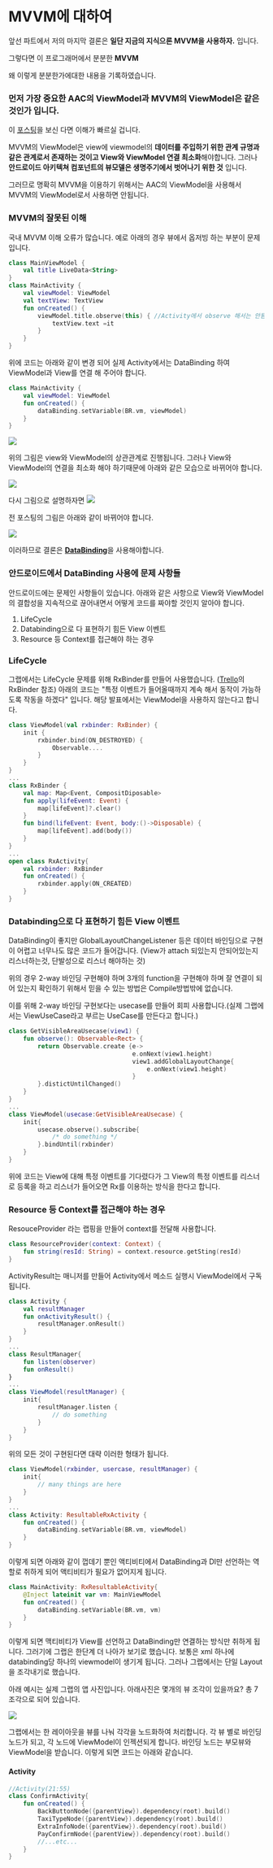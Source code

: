 # MVVM에 대하여

앞선 파트에서 저의 마지막 결론은 **일단 지금의 지식으론 MVVM을 사용하자.** 입니다.

그렇다면 이 프로그래머에서 분분한 **MVVM**

왜 이렇게 분분한가에대한 내용을 기록하였습니다.

### 먼저 가장 중요한 AAC의 ViewModel과 MVVM의 ViewModel은 같은것인가 입니다.

이 [포스팅](https://github.com/tnvnfdla1214/MVVM-VM-AAC-VM-)을 보신 다면 이해가 빠르실 겁니다.

MVVM의 ViewModel은 view에 viewmodel의 **데이터를 주입하기 위한 관계 규명과 같은 관계로서 존재하는 것이고 View와 ViewModel 연결 최소화**해야합니다.
그러나 **안드로이드 아키텍쳐 컴포넌트의 뷰모델은 생명주기에서 벗어나기 위한 것** 입니다.

그러므로 명확히 MVVM을 이용하기 위해서는 AAC의 ViewModel을 사용해서 MVVM의 ViewModel로서 사용하면 안됩니다.

### MVVM의 잘못된 이해
국내 MVVM 이해 오류가 많습니다.
예로 아래의 경우 뷰에서 옵저빙 하는 부분이 문제입니다.
```kotlin
class MainViewModel {
    val title LiveData<String>
}
class MainActivity {
    val viewModel: ViewModel
    val textView: TextView
    fun onCreated() {
        viewModel.title.observe(this) { //Activity에서 observe 해서는 안됨
            textView.text =it
        }
    }
}
```
위에 코드는 아래와 같이 변경 되어 실제 Activity에서는 DataBinding 하여 ViewModel과 View를 연결 해 주어야 합니다.
```kotlin
class MainActivity { 
    val viewModel: ViewModel    
    fun onCreated() {
        dataBinding.setVariable(BR.vm, viewModel)
    }
}
```

<img src="https://user-images.githubusercontent.com/48902047/146144848-7629b689-510f-434c-b67d-7f6227d83c3d.png"></img>

위의 그림은 view와 ViewModel의 상관관계로 진행됩니다. 그러나 View와 ViewModel의 연결을 최소화 해야 하기때문에 아래와 같은 모습으로 바뀌어야 합니다.

<img src="https://user-images.githubusercontent.com/48902047/146144740-dea54991-4c1b-496f-8a7b-2a073b8210dc.png"></img>

다시 그림으로 설명하자면
<img src="https://user-images.githubusercontent.com/48902047/146145119-50f95996-4358-4a76-bd37-f67769e357ac.png"></img>

전 포스팅의 그림은 아래와 같이 바뀌어야 합니다.

<img src="https://user-images.githubusercontent.com/48902047/146145132-fa50a48b-680d-4ddb-97e5-ad03c6e4681f.png"></img>

이러하므로 결론은 [**DataBinding**]()을 사용해야합니다.

### 안드로이드에서 DataBinding 사용에 문제 사항들
안드로이드에는 문제인 사항들이 있습니다. 아래와 같은 사항으로 View와 ViewModel의 결합성을 지속적으로 끊어내면서 어떻게 코드를 짜야할 것인지 알아야 합니다.
1. LifeCycle
2. Databinding으로 다 표현하기 힘든 View 이벤트
3. Resource 등 Context를 접근해야 하는 경우

### LifeCycle
그랩에서는 LifeCycle 문제를 위해 RxBinder를 만들어 사용했습니다. ([Trello](https://github.com/trello/RxLifecycle)의 RxBinder 참조)
아래의 코드는 "특정 이벤트가 들어올때까지 계속 해서 동작이 가능하도록 작동을 하겠다" 입니다.
해당 발표에서는 ViewModel을 사용하지 않는다고 합니다.
```kotlin
class ViewModel(val rxbinder: RxBinder) {
    init {
        rxbinder.bind(ON_DESTROYED) {
            Observable....
        }
    }
}
...
class RxBinder {
    val map: Map<Event, CompositDiposable>
    fun apply(lifeEvent: Event) {
        map[lifeEvent]?.clear()
    }
    fun bind(lifeEvent: Event, body:()->Disposable) {
        map[lifeEvent].add(body())
    }
}
...
open class RxActivity{
    val rxbinder: RxBinder
    fun onCreated() {
        rxbinder.apply(ON_CREATED)
    }
}
```
### Databinding으로 다 표현하기 힘든 View 이벤트
DataBinding이 좋지만 GlobalLayoutChangeListener 등은 데이터 바인딩으로 구현이 어렵고 너무나도 많은 코드가 들어갑니다. (View가 attach 되있는지 안되어있는지 리스너하는것, 단발성으로 리스너 해야하는 것)

위의 경우 2-way 바인딩 구현해야 하며 3개의 function을 구현해야 하며 잘 연결이 되어 있는지 확인하기 위해서 믿을 수 있는 방법은 Compile방법밖에 없습니다.

이를 위해 2-way 바인딩 구현보다는 usecase를 만들어 회피 사용합니다.(실제 그랩에서는 ViewUseCase라고 부르는 UseCase를 만든다고 합니다.)
```kotlin
class GetVisibleAreaUsecase(view1) {
    fun observe(): Observable<Rect> {
        return Observable.create {e->
                                  e.onNext(view1.height)
                                  view1.addGlobalLayoutChange{
                                      e.onNext(view1.height)
                                  }
		}.distictUntilChanged()
    }
}
...
class ViewModel(usecase:GetVisibleAreaUsecase) {
    init{
        usecase.observe().subscribe{
            /* do something */
        }.bindUntil(rxbinder)
    }
}
```
위에 코드는 View에 대해 특정 이벤트를 기다렸다가 그 View의 특정 이벤트를 리스너로 등록을 하고 리스너가 들어오면 Rx를 이용하는 방식을 한다고 합니다.

### Resource 등 Context를 접근해야 하는 경우
ResouceProvider 라는 랩핑을 만들어 context를 전달해 사용합니다.
```kotlin
class ResourceProvider(context: Context) {
    fun string(resId: String) = context.resource.getSting(resId)
}
```
ActivityResult는 매니저를 만들어 Activity에서 메소드 실행시 ViewModel에서 구독됩니다.
```kotlin
class Activity {
    val resultManager
    fun onActivityResult() {
        resultManager.onResult()
    }
}
...
class ResultManager{
    fun listen(observer)
    fun onResult()
}
...
class ViewModel(resultManager) {
    init{
        resultManager.listen {
            // do something
        }
    }
}
```
위의 모든 것이 구현된다면 대략 이러한 형태가 됩니다.
```kotlin
class ViewModel(rxbinder, usercase, resultManager) {
    init{
        // many things are here
    }
}
...
class Activity: ResultableRxActivity {
    fun onCreated() {
        dataBinding.setVariable(BR.vm, viewModel)
    }
}
```
이렇게 되면 아래와 같이 껍데기 뿐인 액티비티에서 DataBinding과 DI만 선언하는 역할로 취하게 되어 액티비티가 필요가 없어지게 됩니다.
```kotlin
class MainActivity: RxResultableActivity{
    @Inject lateinit var vm: MainViewModel
    fun onCreated() {
        dataBinding.setVariable(BR.vm, vm)
    }
}
```
이렇게 되면 맥티비티가 View를 선언하고 DataBinding만 연결하는 방식만 취하게 됩니다. 그러기에 그랩은 한단계 더 나아가 보기로 했습니다.
보통은 xml 하나에 databinding당 하나의 viewmodel이 생기게 됩니다.
그러나 그랩에서는 단일 Layout을 조각내기로 했습니다.

아래 예시는 실제 그랩의 앱 사진입니다. 아래사진은 몇개의 뷰 조각이 있을까요? 총 7조각으로 되어 있습니다.

<img src="https://user-images.githubusercontent.com/48902047/146646795-aabfb0a1-b096-4251-a5f8-48815a581ba2.png"></img>

그랩에서는 한 레이아웃을 뷰를 나눠 각각을 노드화하여 처리합니다. 각 뷰 별로 바인딩 노드가 되고, 각 노드에 ViewModel이 인젝션되게 합니다. 바인딩 노드는 부모뷰와 ViewModel을 받습니다.
이렇게 되면 코드는 아래와 같습니다.

#### Activity
```kotlin
//Activity(21:55)
class ConfirmActivity{
    fun onCreated() {
        BackButtonNode({parentView}).dependency(root).build()
        TaxiTypeNode({parentView}).dependency(root).build()
        ExtraInfoNode({parentView}).dependency(root).build()
        PayConfirmNode({parentView}).dependency(root).build()
        //...etc...
    }
}
```
